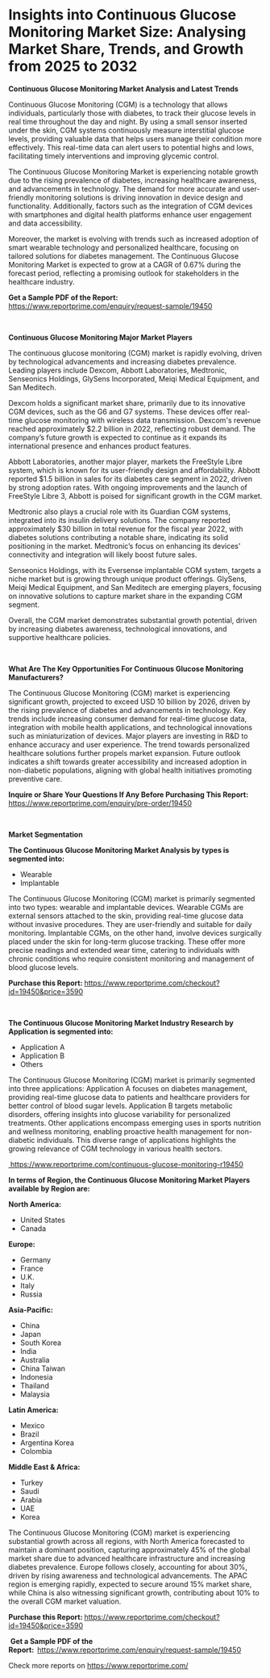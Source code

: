<p><h1>Insights into Continuous Glucose Monitoring Market Size: Analysing Market Share, Trends, and Growth from 2025 to 2032</h1></p><p><strong>Continuous Glucose Monitoring Market Analysis and Latest Trends</strong></p>
<p><p>Continuous Glucose Monitoring (CGM) is a technology that allows individuals, particularly those with diabetes, to track their glucose levels in real time throughout the day and night. By using a small sensor inserted under the skin, CGM systems continuously measure interstitial glucose levels, providing valuable data that helps users manage their condition more effectively. This real-time data can alert users to potential highs and lows, facilitating timely interventions and improving glycemic control.</p><p>The Continuous Glucose Monitoring Market is experiencing notable growth due to the rising prevalence of diabetes, increasing healthcare awareness, and advancements in technology. The demand for more accurate and user-friendly monitoring solutions is driving innovation in device design and functionality. Additionally, factors such as the integration of CGM devices with smartphones and digital health platforms enhance user engagement and data accessibility.</p><p>Moreover, the market is evolving with trends such as increased adoption of smart wearable technology and personalized healthcare, focusing on tailored solutions for diabetes management. The Continuous Glucose Monitoring Market is expected to grow at a CAGR of 0.67% during the forecast period, reflecting a promising outlook for stakeholders in the healthcare industry.</p></p>
<p><strong>Get a Sample PDF of the Report:&nbsp;</strong> <a href="https://www.reportprime.com/enquiry/request-sample/19450?utm_campaign=3286&utm_medium=2&utm_source=Github&utm_content=ia&utm_term=19032025&utm_id=continuous-glucose-monitoring">https://www.reportprime.com/enquiry/request-sample/19450</a></p>
<p>&nbsp;</p>
<p><strong>Continuous Glucose Monitoring Major Market Players</strong></p>
<p><p>The continuous glucose monitoring (CGM) market is rapidly evolving, driven by technological advancements and increasing diabetes prevalence. Leading players include Dexcom, Abbott Laboratories, Medtronic, Senseonics Holdings, GlySens Incorporated, Meiqi Medical Equipment, and San Meditech.</p><p>Dexcom holds a significant market share, primarily due to its innovative CGM devices, such as the G6 and G7 systems. These devices offer real-time glucose monitoring with wireless data transmission. Dexcom's revenue reached approximately $2.2 billion in 2022, reflecting robust demand. The company’s future growth is expected to continue as it expands its international presence and enhances product features.</p><p>Abbott Laboratories, another major player, markets the FreeStyle Libre system, which is known for its user-friendly design and affordability. Abbott reported $1.5 billion in sales for its diabetes care segment in 2022, driven by strong adoption rates. With ongoing improvements and the launch of FreeStyle Libre 3, Abbott is poised for significant growth in the CGM market.</p><p>Medtronic also plays a crucial role with its Guardian CGM systems, integrated into its insulin delivery solutions. The company reported approximately $30 billion in total revenue for the fiscal year 2022, with diabetes solutions contributing a notable share, indicating its solid positioning in the market. Medtronic’s focus on enhancing its devices' connectivity and integration will likely boost future sales.</p><p>Senseonics Holdings, with its Eversense implantable CGM system, targets a niche market but is growing through unique product offerings. GlySens, Meiqi Medical Equipment, and San Meditech are emerging players, focusing on innovative solutions to capture market share in the expanding CGM segment.</p><p>Overall, the CGM market demonstrates substantial growth potential, driven by increasing diabetes awareness, technological innovations, and supportive healthcare policies.</p></p>
<p>&nbsp;</p>
<p><strong>What Are The Key Opportunities For Continuous Glucose Monitoring Manufacturers?</strong></p>
<p><p>The Continuous Glucose Monitoring (CGM) market is experiencing significant growth, projected to exceed USD 10 billion by 2026, driven by the rising prevalence of diabetes and advancements in technology. Key trends include increasing consumer demand for real-time glucose data, integration with mobile health applications, and technological innovations such as miniaturization of devices. Major players are investing in R&D to enhance accuracy and user experience. The trend towards personalized healthcare solutions further propels market expansion. Future outlook indicates a shift towards greater accessibility and increased adoption in non-diabetic populations, aligning with global health initiatives promoting preventive care.</p></p>
<p><strong>Inquire or Share Your Questions If Any Before Purchasing This Report:</strong> <a href="https://www.reportprime.com/enquiry/pre-order/19450?utm_campaign=3286&utm_medium=2&utm_source=Github&utm_content=ia&utm_term=19032025&utm_id=continuous-glucose-monitoring">https://www.reportprime.com/enquiry/pre-order/19450</a></p>
<p>&nbsp;</p>
<p><strong>Market Segmentation</strong></p>
<p><strong>The Continuous Glucose Monitoring Market Analysis by types is segmented into:</strong></p>
<p><ul><li>Wearable</li><li>Implantable</li></ul></p>
<p><p>The Continuous Glucose Monitoring (CGM) market is primarily segmented into two types: wearable and implantable devices. Wearable CGMs are external sensors attached to the skin, providing real-time glucose data without invasive procedures. They are user-friendly and suitable for daily monitoring. Implantable CGMs, on the other hand, involve devices surgically placed under the skin for long-term glucose tracking. These offer more precise readings and extended wear time, catering to individuals with chronic conditions who require consistent monitoring and management of blood glucose levels.</p></p>
<p><strong>Purchase this Report:&nbsp;</strong><a href="https://www.reportprime.com/checkout?id=19450&price=3590&utm_campaign=3286&utm_medium=2&utm_source=Github&utm_content=ia&utm_term=19032025&utm_id=continuous-glucose-monitoring">https://www.reportprime.com/checkout?id=19450&price=3590</a></p>
<p>&nbsp;</p>
<p><strong>The Continuous Glucose Monitoring Market Industry Research by Application is segmented into:</strong></p>
<p><ul><li>Application A</li><li>Application B</li><li>Others</li></ul></p>
<p><p>The Continuous Glucose Monitoring (CGM) market is primarily segmented into three applications: Application A focuses on diabetes management, providing real-time glucose data to patients and healthcare providers for better control of blood sugar levels. Application B targets metabolic disorders, offering insights into glucose variability for personalized treatments. Other applications encompass emerging uses in sports nutrition and wellness monitoring, enabling proactive health management for non-diabetic individuals. This diverse range of applications highlights the growing relevance of CGM technology in various health sectors.</p></p>
<p><a href="https://www.reportprime.com/continuous-glucose-monitoring-r19450?utm_campaign=3286&utm_medium=2&utm_source=Github&utm_content=ia&utm_term=19032025&utm_id=continuous-glucose-monitoring">&nbsp;https://www.reportprime.com/continuous-glucose-monitoring-r19450</a></p>
<p><strong>In terms of Region, the Continuous Glucose Monitoring Market Players available by Region are:</strong></p>
<p>
    <p> <strong> North America: </strong>
        <ul>
            <li>United States</li>
            <li>Canada</li>
        </ul>
        </p> 
    <p> <strong> Europe: </strong>
        <ul>
            <li>Germany</li>
            <li>France</li>
            <li>U.K.</li>
            <li>Italy</li>
            <li>Russia</li>
        </ul>
        </p> 
    <p> <strong> Asia-Pacific: </strong>
        <ul>
            <li>China</li>
            <li>Japan</li>
            <li>South Korea</li>
            <li>India</li>
            <li>Australia</li>
            <li>China Taiwan</li>
            <li>Indonesia</li>
            <li>Thailand</li>
            <li>Malaysia</li>
        </ul>
        </p> 
    <p> <strong> Latin America: </strong>
        <ul>
            <li>Mexico</li>
            <li>Brazil</li>
            <li>Argentina Korea</li>
            <li>Colombia</li>
        </ul>
        </p> 
    <p> <strong> Middle East & Africa: </strong>
        <ul>
            <li>Turkey</li>
            <li>Saudi</li>
            <li>Arabia</li>
            <li>UAE</li>
            <li>Korea</li>
        </ul>
    </p>
    </p>
<p><p>The Continuous Glucose Monitoring (CGM) market is experiencing substantial growth across all regions, with North America forecasted to maintain a dominant position, capturing approximately 45% of the global market share due to advanced healthcare infrastructure and increasing diabetes prevalence. Europe follows closely, accounting for about 30%, driven by rising awareness and technological advancements. The APAC region is emerging rapidly, expected to secure around 15% market share, while China is also witnessing significant growth, contributing about 10% to the overall CGM market valuation.</p></p>
<p><strong>Purchase this Report: </strong><a href="https://www.reportprime.com/checkout?id=19450&price=3590&utm_campaign=3286&utm_medium=2&utm_source=Github&utm_content=ia&utm_term=19032025&utm_id=continuous-glucose-monitoring">https://www.reportprime.com/checkout?id=19450&price=3590</a></p>
<p>&nbsp;<strong>Get a Sample PDF of the Report:&nbsp;&nbsp;</strong><a href="https://www.reportprime.com/enquiry/request-sample/19450?utm_campaign=3286&utm_medium=2&utm_source=Github&utm_content=ia&utm_term=19032025&utm_id=continuous-glucose-monitoring">https://www.reportprime.com/enquiry/request-sample/19450</a></p>
<p><strong></strong></p>
<p>Check more reports on <a href="https://www.reportprime.com/?utm_campaign=3286&utm_medium=2&utm_source=Github&utm_content=ia&utm_term=19032025&utm_id=continuous-glucose-monitoring">https://www.reportprime.com/</a></p>